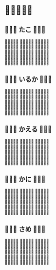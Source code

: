 # 🐙🐬🐸🦀🦈

## 🐙🐙🐙 たこ 🐙🐙🐙

🐙🐙🐙🐙🐙 🐙🐙🐙🐙🐙 🐙🐙🐙🐙🐙  
🐙🐙🐙🐙🐙 🐙🐙🐙🐙🐙 🐙🐙🐙🐙🐙  
🐙🐙🐙🐙🐙 🐙🐙🐙🐙🐙 🐙🐙🐙🐙🐙  
🐙🐙🐙🐙🐙 🐙🐙🐙🐙🐙 🐙🐙🐙🐙🐙  
🐙🐙🐙🐙🐙 🐙🐙🐙🐙🐙 🐙🐙🐙🐙🐙  

## 🐬🐬🐬 いるか 🐬🐬🐬

🐬🐬🐬🐬🐬 🐬🐬🐬🐬🐬 🐬🐬🐬🐬🐬  
🐬🐬🐬🐬🐬 🐬🐬🐬🐬🐬 🐬🐬🐬🐬🐬  
🐬🐬🐬🐬🐬 🐬🐬🐬🐬🐬 🐬🐬🐬🐬🐬  
🐬🐬🐬🐬🐬 🐬🐬🐬🐬🐬 🐬🐬🐬🐬🐬  
🐬🐬🐬🐬🐬 🐬🐬🐬🐬🐬 🐬🐬🐬🐬🐬  

## 🐸🐸🐸 かえる 🐸🐸🐸

🐸🐸🐸🐸🐸 🐸🐸🐸🐸🐸 🐸🐸🐸🐸🐸  
🐸🐸🐸🐸🐸 🐸🐸🐸🐸🐸 🐸🐸🐸🐸🐸  
🐸🐸🐸🐸🐸 🐸🐸🐸🐸🐸 🐸🐸🐸🐸🐸  
🐸🐸🐸🐸🐸 🐸🐸🐸🐸🐸 🐸🐸🐸🐸🐸  
🐸🐸🐸🐸🐸 🐸🐸🐸🐸🐸 🐸🐸🐸🐸🐸  

## 🦀🦀🦀 かに 🦀🦀🦀

🦀🦀🦀🦀🦀 🦀🦀🦀🦀🦀 🦀🦀🦀🦀🦀  
🦀🦀🦀🦀🦀 🦀🦀🦀🦀🦀 🦀🦀🦀🦀🦀  
🦀🦀🦀🦀🦀 🦀🦀🦀🦀🦀 🦀🦀🦀🦀🦀  
🦀🦀🦀🦀🦀 🦀🦀🦀🦀🦀 🦀🦀🦀🦀🦀  
🦀🦀🦀🦀🦀 🦀🦀🦀🦀🦀 🦀🦀🦀🦀🦀  

## 🦈🦈🦈 さめ 🦈🦈🦈

🦈🦈🦈🦈🦈 🦈🦈🦈🦈🦈 🦈🦈🦈🦈🦈  
🦈🦈🦈🦈🦈 🦈🦈🦈🦈🦈 🦈🦈🦈🦈🦈  
🦈🦈🦈🦈🦈 🦈🦈🦈🦈🦈 🦈🦈🦈🦈🦈  
🦈🦈🦈🦈🦈 🦈🦈🦈🦈🦈 🦈🦈🦈🦈🦈  
🦈🦈🦈🦈🦈 🦈🦈🦈🦈🦈 🦈🦈🦈🦈🦈  
